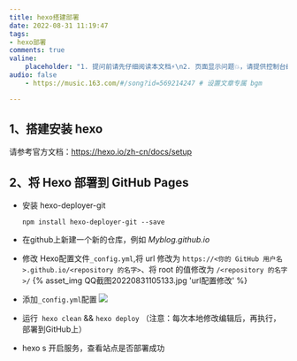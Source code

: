 ```yaml
---
title: hexo搭建部署
date: 2022-08-31 11:19:47
tags:
- hexo部署
comments: true
valine:
	placeholder: "1. 提问前请先仔细阅读本文档⚡\n2. 页面显示问题💥，请提供控制台截图📸或者您的测试网址\n3. 其他任何报错💣，请提供详细描述和截图📸，祝食用愉快💪"
audio: false
	- https://music.163.com/#/song?id=569214247	# 设置文章专属 bgm

---
```



## 1、搭建安装 hexo
请参考官方文档：https://hexo.io/zh-cn/docs/setup

## 2、将 Hexo 部署到 GitHub Pages
- 安装 hexo-deployer-git

	`npm install hexo-deployer-git --save`

- 在github上新建一个新的仓库，例如 *Myblog.github.io*

- 修改 Hexo配置文件`_config.yml`,将 url 修改为 `https://<你的 GitHub 用户名>.github.io/<repository 的名字>`、将 root 的值修改为 `/<repository 的名字>/`
{% asset_img QQ截图20220831105133.jpg 'url配置修改' %}


- 添加`_config.yml`配置
![](QQ截图202.jpg)

- 运行` hexo clean` && `hexo deploy` （注意：每次本地修改编辑后，再执行，部署到GitHub上）

- hexo s 开启服务，查看站点是否部署成功